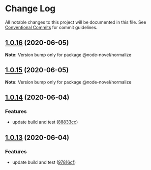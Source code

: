 # Change Log

All notable changes to this project will be documented in this file.
See [Conventional Commits](https://conventionalcommits.org) for commit guidelines.

## [1.0.16](https://github.com/bluelovers/ws-node-novel/compare/@node-novel/normalize@1.0.15...@node-novel/normalize@1.0.16) (2020-06-05)

**Note:** Version bump only for package @node-novel/normalize





## [1.0.15](https://github.com/bluelovers/ws-node-novel/compare/@node-novel/normalize@1.0.14...@node-novel/normalize@1.0.15) (2020-06-05)

**Note:** Version bump only for package @node-novel/normalize





## [1.0.14](https://github.com/bluelovers/ws-node-novel/compare/@node-novel/normalize@1.0.13...@node-novel/normalize@1.0.14) (2020-06-04)


### Features

* update build and test ([88833cc](https://github.com/bluelovers/ws-node-novel/commit/88833cc50b3b3194adfc3683fe2fca73c8ef8424))





## [1.0.13](https://github.com/bluelovers/ws-node-novel/compare/@node-novel/normalize@1.0.12...@node-novel/normalize@1.0.13) (2020-06-04)


### Features

* update build and test ([97816cf](https://github.com/bluelovers/ws-node-novel/commit/97816cfc4ef513d3cdeb5fc525a010543123fa76))
